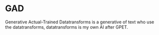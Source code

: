 # GAD
Generative Actual-Trained Datatransforms is a generative of text who use the datatransforms, datatransforms is my own AI after GPET.
